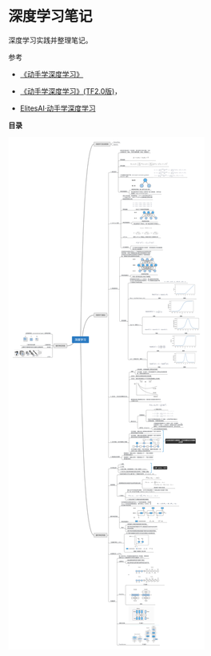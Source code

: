 # 深度学习笔记

深度学习实践并整理笔记。

参考

- [《动手学深度学习》](http://zh.d2l.ai/)

- [《动手学深度学习》(TF2.0版)](https://trickygo.github.io/Dive-into-DL-TensorFlow2.0/#/)，
- [ElitesAI·动手学深度学习](https://www.boyuai.com/elites/course/cZu18YmweLv10OeV)





**目录**





![deep_learning_mind_map](dl_map.png)